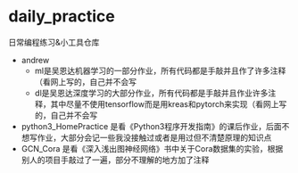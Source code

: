# daily_practice
日常编程练习&amp;小工具仓库

- andrew
  - ml是吴恩达机器学习的一部分作业，所有代码都是手敲并且作了许多注释（看网上写的，自己并不会写
  - dl是吴恩达深度学习的大部分作业，所有代码都是手敲并且作业许多注释，其中尽量不使用tensorflow而是用kreas和pytorch来实现（看网上写的，自己并不会写
- python3_HomePractice 是看《Python3程序开发指南》的课后作业，后面不想写作业，大部分会记一些我没接触过或者是用过但不清楚原理的知识点
- GCN_Cora 是看《深入浅出图神经网络》书中关于Cora数据集的实验，根据别人的项目手敲过了一遍，部分不理解的地方加了注释
